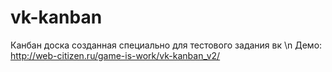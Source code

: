 
# vk-kanban

Канбан доска созданная специально для тестового задания вк \n
Демо: http://web-citizen.ru/game-is-work/vk-kanban_v2/
